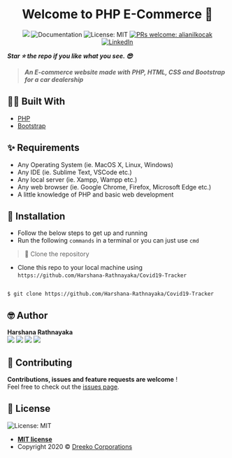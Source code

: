 <h1 align="center">Welcome to PHP E-Commerce 👋</h1>

<p align="center">
  <img src="https://img.shields.io/badge/version-1.0.0.-blue.svg?cacheSeconds=2592000" />
  <a>
    <img alt="Documentation" src="https://img.shields.io/badge/documentation-yes-brightgreen.svg" target="_blank" />
  </a>
  <a>
    <img alt="License: MIT" src="https://img.shields.io/badge/License-MIT-yellow.svg" target="_blank" />
  </a>
  <a href="http://makeapullrequest.com">
    <img alt="PRs welcome: alianilkocak" src="https://img.shields.io/badge/PRs-welcome-brightgreen.svg" target="_blank" />
  </a>
  <a href="https://linkedin.com/in/harshana-rathnayaka">
  <img alt="LinkedIn" src="https://img.shields.io/badge/-LinkedIn-black.svg?&logo=linkedin&colorB=555" />
  </a>
</p>

***Star ⭐ the repo if you like what you see. 😎***

> ***An E-commerce website made with PHP, HTML, CSS and Bootstrap for a car dealership***

## 👷‍♂️ Built With

* [PHP](https://www.php.net/)
* [Bootstrap](https://getbootstrap.com/)

## ✨ Requirements
* Any Operating System (ie. MacOS X, Linux, Windows)
* Any IDE (ie. Sublime Text, VSCode etc.)
* Any local server (ie. Xampp, Wampp etc.)
* Any web browser (ie. Google Chrome, Firefox, Microsoft Edge etc.)
* A little knowledge of PHP and basic web development

## 🔨 Installation

- Follow the below steps to get up and running
- Run the following `commands` in a terminal or you can just use `cmd`

> 👯 Clone the repository

- Clone this repo to your local machine using `https://github.com/Harshana-Rathnayaka/Covid19-Tracker`

```shell

$ git clone https://github.com/Harshana-Rathnayaka/Covid19-Tracker

```



## 🤓 Author
**Harshana Rathnayaka** 
<br>
<img href="https://facebook.com/DiloHashRoX" src="https://img.shields.io/badge/facebook-%231877F2.svg?&style=for-the-badge&logo=facebook&logoColor=white">
<img href="https://instagram.com/hash_dreeko" src="https://img.shields.io/badge/instagram-%23E4405F.svg?&style=for-the-badge&logo=instagram&logoColor=white">
<img href="https://linkedin.com/in/harshana-rathnayaka" src="https://img.shields.io/badge/linkedin-%230077B5.svg?&style=for-the-badge&logo=linkedin&logoColor=white">
<img href="https://github.com/Harshana-Rathnayaka" src="https://img.shields.io/badge/github-%23181717.svg?&style=for-the-badge&logo=github&logoColor=white">
<br>

## 🤝 Contributing

**Contributions, issues and feature requests are welcome** !<br />Feel free to check out the [issues page]().

## 📝 License

<img alt="License: MIT" href="http://badges.mit-license.org" src="https://img.shields.io/badge/License-MIT-yellow.svg" target="_blank" />

- **[MIT license](http://opensource.org/licenses/mit-license.php)**
- Copyright 2020 © <a href="http://fb.com/DreekoCorporations" target="_blank">Dreeko Corporations</a>
